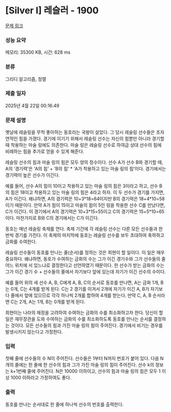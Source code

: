 # [Silver I] 레슬러 - 1900 

[문제 링크](https://www.acmicpc.net/problem/1900) 

### 성능 요약

메모리: 35300 KB, 시간: 628 ms

### 분류

그리디 알고리즘, 정렬

### 제출 일자

2025년 4월 22일 00:16:49

### 문제 설명

<p>옛날에 레슬링을 무척 좋아하는 동호라는 국왕이 살았다. 그 당시 레슬링 선수들은 초자연적인 힘을 가졌다. 경기에 이기기 위해서 레슬링 선수는 자신의 힘뿐만 아니라 경기할 때 착용하는 마술 링에도 의존한다. 마술 링은 레슬링 선수로 하여금 상대 선수의 힘에 비례하는 힘을 추가로 얻을 수 있게 해준다.</p>
<p>레슬링 선수의 힘과 마술 링의 힘은 모두 양의 정수이다. 선수 A가 선수 B와 경기할 때, A의 ‘경기력’은 ‘A의 힘’ + ‘B의 힘’ * ‘A가 착용하고 있는 마술 링의 힘’이다. 경기에서는 경기력이 높은 선수가 이긴다.</p>
<p>예를 들어, 선수 A의 힘이 10이고 착용하고 있는 마술 링의 힘은 3이라고 하고, 선수 B의 힘은 18이고 착용하고 있는 마술 링의 힘은 4라고 하자. 이 두 선수가 경기를 가지면, A가 이긴다. 왜냐하면, A의 경기력은 10+3*18=64이지만 B의 경기력은 18+4*10=58이기 때문이다. 만약 A가 힘이 15이고 마술의 힘이 5인 링을 착용한 선수 C를 만났다면, C가 이긴다. 이 경기에서 A의 경기력은 10+3*15=55이고 C의 경기력은 15+5*10=65이다. 마찬가지로 B와 C의 경기에서는 C가 이긴다.</p>
<p>동호는 매년 레슬링 축제를 연다. 축제 기간에 각 레슬링 선수는 다른 모든 선수들과 한번씩 경기를 가진다. 이 축제의 마지막에 동호는 레슬링 선수를 보두 초대하여 축하하고 금화를 수여한다.</p>
<p>레슬링 선수들이 동호를 만나는 줄(순서)를 정하는 것은 희현이 할 일이다. 이 일은 매우 중요하다. 왜냐하면, 동호가 수여하는 금화의 수는 그가 이긴 경기수와 그가 선수들의 줄 어느 위치에 서 있느냐로 결정한다고 선언하였기 때문이다. 한 선수가 받는 금화의 수는 그가 이긴 경기 수 + 선수들의 줄에서 자기보다 앞에 있는데 자기가 이긴 선수의 수이다.</p>
<p>예를 들어 위의 세 선수 A, B, C에게 A, B, C의 순서로 동호를 만나면, A는 금화 1개, B는 0개, C는 4개를 받게 된다. C는 2 경기를 이겨서 2개에 자기가 이긴 A, B가 자기보다 줄에서 앞에 있으므로 각각 하나씩 2개를 합하여 4개를 받는다. 만약 C, A, B 순서라면 C는 2개, A는 1개, B는 0개를 받게 된다.</p>
<p>희현이는 나라의 재정을 고려하여 수여하는 금화의 수를 최소화하고자 한다. 당신이 할 일은 재무장관을 도와 수여하는 금화의 수를 최소화하도록 동호를 만나는 순서를 결정하는 것이다. 모든 선수들의 힘과 가진 마술 링의 힘이 주어진다. 경기에서 비기는 경우를 발생시키지 않는다고 가정한다. </p>

### 입력 

 <p>첫째 줄에 선수들의 수 N이 주어진다. 선수들은 1부터 N까지 번호가 붙어 있다. 다음 N개의 줄에는 한 줄에 한 선수의 힘과 그가 가진 마술 링의 힘이 주어진다. 선수 k의 정보는 k+1번째 줄에 주어진다. N은 10000 이하이고, 선수의 힘과 마술 링의 힘은 모두 1 이상 1000 이하라고 가정하여도 좋다.</p>

### 출력 

 <p>동호를 만나는 순서대로 한 줄에 하나씩 선수의 번호를 출력한다.</p>


